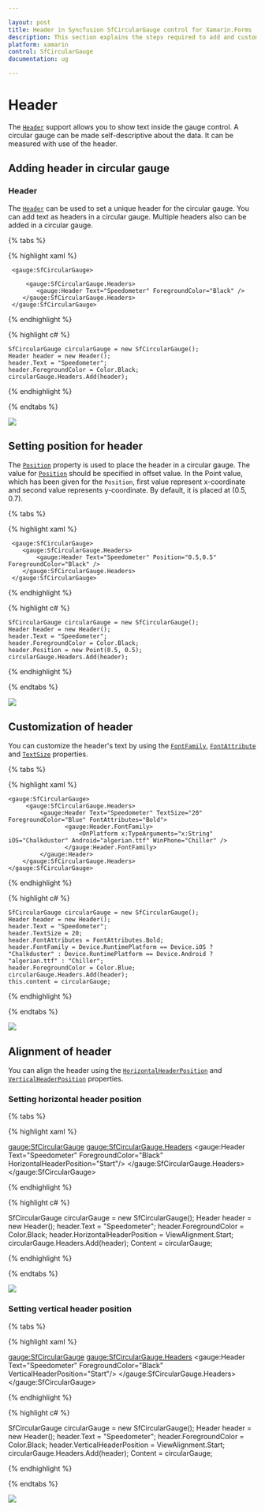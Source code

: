 ```yaml
---

layout: post
title: Header in Syncfusion SfCircularGauge control for Xamarin.Forms
description: This section explains the steps required to add and customize header in Syncfusion Circular Gauge control for Xamarin.Forms
platform: xamarin
control: SfCircularGauge
documentation: ug

---
```


# Header

The [`Header`](https://help.syncfusion.com/cr/cref_files/xamarin/Syncfusion.SfGauge.XForms~Syncfusion.SfGauge.XForms.Header.html) support allows you to show text inside the gauge control. A circular gauge can be made self-descriptive about the data. It can be  measured with use of the header.

## Adding header in circular gauge

###  Header

The [`Header`](https://help.syncfusion.com/cr/cref_files/xamarin/Syncfusion.SfGauge.XForms~Syncfusion.SfGauge.XForms.Header.html) can be used to set a unique header for the circular gauge. You can add text as headers in a circular gauge. Multiple headers also can be added in a circular gauge.

{% tabs %}

{% highlight xaml %}

     <gauge:SfCircularGauge>
	  
         <gauge:SfCircularGauge.Headers>
            <gauge:Header Text="Speedometer" ForegroundColor="Black" />
        </gauge:SfCircularGauge.Headers>
     </gauge:SfCircularGauge>

{% endhighlight %}

{% highlight c# %}

    SfCircularGauge circularGauge = new SfCircularGauge(); 
    Header header = new Header();
    header.Text = "Speedometer";
    header.ForegroundColor = Color.Black;
    circularGauge.Headers.Add(header); 

{% endhighlight %}

{% endtabs %}

![](header_images/header.png)

##  Setting position for header

The [`Position`](https://help.syncfusion.com/cr/cref_files/xamarin/Syncfusion.SfGauge.XForms~Syncfusion.SfGauge.XForms.Header~Position.html) property is used to place the header in a circular gauge. The value for [`Position`](https://help.syncfusion.com/cr/cref_files/xamarin/Syncfusion.SfGauge.XForms~Syncfusion.SfGauge.XForms.Header~Position.html) should be specified in offset value. In the Point value, which has been given for the `Position`, first value represent x-coordinate and second value represents y-coordinate. By default, it is placed at (0.5, 0.7).

{% tabs %}

{% highlight xaml %}
 
     <gauge:SfCircularGauge>
        <gauge:SfCircularGauge.Headers>
            <gauge:Header Text="Speedometer" Position="0.5,0.5" ForegroundColor="Black" />
        </gauge:SfCircularGauge.Headers>
     </gauge:SfCircularGauge>

{% endhighlight %}

{% highlight c# %}

    SfCircularGauge circularGauge = new SfCircularGauge(); 
    Header header = new Header();
    header.Text = "Speedometer";
    header.ForegroundColor = Color.Black;
    header.Position = new Point(0.5, 0.5);
    circularGauge.Headers.Add(header); 
    
{% endhighlight %}

{% endtabs %}

![](header_images/header-position.png)

##  Customization of header

You can customize the header's text by using the [`FontFamily`](https://help.syncfusion.com/cr/cref_files/xamarin/Syncfusion.SfGauge.XForms~Syncfusion.SfGauge.XForms.Header~FontFamily.html), [`FontAttribute`](https://help.syncfusion.com/cr/cref_files/xamarin/Syncfusion.SfGauge.XForms~Syncfusion.SfGauge.XForms.Header~FontAttributes.html) and [`TextSize`](https://help.syncfusion.com/cr/cref_files/xamarin/Syncfusion.SfGauge.XForms~Syncfusion.SfGauge.XForms.Header~TextSize.html) properties.

{% tabs %}

{% highlight xaml %}
 
    <gauge:SfCircularGauge>
         <gauge:SfCircularGauge.Headers>
             <gauge:Header Text="Speedometer" TextSize="20" ForegroundColor="Blue" FontAttributes="Bold">
			        <gauge:Header.FontFamily>
                        <OnPlatform x:TypeArguments="x:String" iOS="Chalkduster" Android="algerian.ttf" WinPhone="Chiller" />
                    </gauge:Header.FontFamily>
		     </gauge:Header>
        </gauge:SfCircularGauge.Headers>
    </gauge:SfCircularGauge>

{% endhighlight %}

{% highlight c# %}

    SfCircularGauge circularGauge = new SfCircularGauge(); 
    Header header = new Header();
    header.Text = "Speedometer";
    header.TextSize = 20;
    header.FontAttributes = FontAttributes.Bold;
    header.FontFamily = Device.RuntimePlatform == Device.iOS ? "Chalkduster" : Device.RuntimePlatform == Device.Android ? "algerian.ttf" : "Chiller";
    header.ForegroundColor = Color.Blue;   
    circularGauge.Headers.Add(header); 
    this.content = circularGauge;
    
{% endhighlight %}

{% endtabs %}

![](header_images/header-customise.png)

## Alignment of header

You can align the header using the [`HorizontalHeaderPosition`](https://help.syncfusion.com/cr/cref_files/xamarin/Syncfusion.SfGauge.XForms~Syncfusion.SfGauge.XForms.Header~HorizontalHeaderPosition.html) and [`VerticalHeaderPosition`](https://help.syncfusion.com/cr/cref_files/xamarin/Syncfusion.SfGauge.XForms~Syncfusion.SfGauge.XForms.Header~VerticalHeaderPosition.html) properties.

### Setting horizontal header position

{% tabs %}

{% highlight xaml %}
 
<gauge:SfCircularGauge>
    <gauge:SfCircularGauge.Headers>
        <gauge:Header Text="Speedometer" ForegroundColor="Black" HorizontalHeaderPosition="Start"/>
    </gauge:SfCircularGauge.Headers>
</gauge:SfCircularGauge>

{% endhighlight %}

{% highlight c# %}

SfCircularGauge circularGauge = new SfCircularGauge();
Header header = new Header();
header.Text = "Speedometer";
header.ForegroundColor = Color.Black;
header.HorizontalHeaderPosition = ViewAlignment.Start;
circularGauge.Headers.Add(header);
Content = circularGauge;
    
{% endhighlight %}

{% endtabs %}

![](header_images/header-customise.png)

### Setting vertical header position

{% tabs %}

{% highlight xaml %}
 
<gauge:SfCircularGauge>
    <gauge:SfCircularGauge.Headers>
        <gauge:Header Text="Speedometer" ForegroundColor="Black" VerticalHeaderPosition="Start"/>
    </gauge:SfCircularGauge.Headers>
</gauge:SfCircularGauge>

{% endhighlight %}

{% highlight c# %}

SfCircularGauge circularGauge = new SfCircularGauge();
Header header = new Header();
header.Text = "Speedometer";
header.ForegroundColor = Color.Black;
header.VerticalHeaderPosition = ViewAlignment.Start;
circularGauge.Headers.Add(header);
Content = circularGauge;
    
{% endhighlight %}

{% endtabs %}

![](header_images/header-customise.png)

